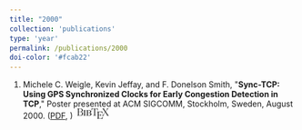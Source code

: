 ```yaml
---
title: "2000"
collection: 'publications'
type: 'year'
permalink: /publications/2000
doi-color: '#fcab22'
---
```

1. Michele C. Weigle, Kevin Jeffay, and F. Donelson Smith, "**Sync-TCP: Using GPS Synchronized Clocks for Early Congestion Detection in TCP**," Poster presented at ACM SIGCOMM, Stockholm, Sweden, August 2000. ([PDF](http://www.cs.odu.edu/~mweigle/papers/sigcomm00-abs.pdf), ) &nbsp;<a href='/publications/bibtex#weigle-sigcomm00' target='_blank' class='btn btn--mcwpub'><img src='../images/BibTeX_logo-18px-high.png'/></a>
